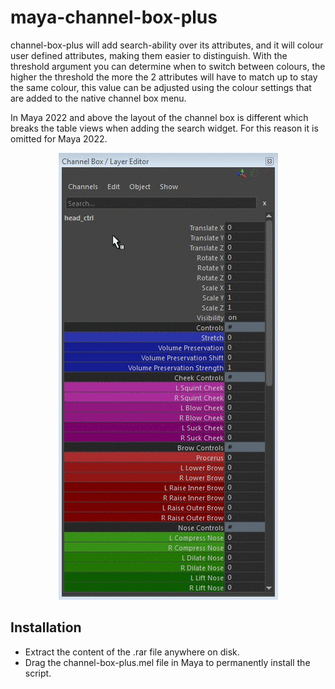 # maya-channel-box-plus
channel-box-plus will add search-ability over its attributes, and it will
colour user defined attributes, making them easier to distinguish. With
the threshold argument you can determine when to switch between colours,
the higher the threshold the more the 2 attributes will have to match up
to stay the same colour, this value can be adjusted using the colour settings
that are added to the native channel box menu.

In Maya 2022 and above the layout of the channel box is different which
breaks the table views when adding the search widget. For this reason it
is omitted for Maya 2022.

<p align="center"><img src="docs/_images/channel-box-plus-example.gif?raw=true"></p>

## Installation
* Extract the content of the .rar file anywhere on disk.
* Drag the channel-box-plus.mel file in Maya to permanently install the script.
